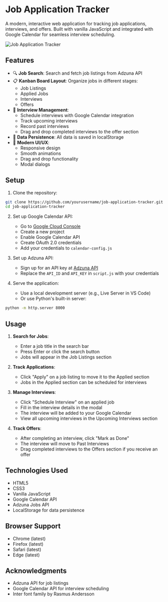 # Job Application Tracker

A modern, interactive web application for tracking job applications, interviews, and offers. Built with vanilla JavaScript and integrated with Google Calendar for seamless interview scheduling.

![Job Application Tracker](https://your-screenshot-url-here.png)

## Features

- 🔍 **Job Search**: Search and fetch job listings from Adzuna API
- 📋 **Kanban Board Layout**: Organize jobs in different stages:
  - Job Listings
  - Applied Jobs
  - Interviews
  - Offers
- 📅 **Interview Management**:
  - Schedule interviews with Google Calendar integration
  - Track upcoming interviews
  - Record past interviews
  - Drag and drop completed interviews to the offer section
- 💾 **Data Persistence**: All data is saved in localStorage
- 🎨 **Modern UI/UX**:
  - Responsive design
  - Smooth animations
  - Drag and drop functionality
  - Modal dialogs

## Setup

1. Clone the repository:
```bash
git clone https://github.com/yourusername/job-application-tracker.git
cd job-application-tracker
```

2. Set up Google Calendar API:
   - Go to [Google Cloud Console](https://console.cloud.google.com)
   - Create a new project
   - Enable Google Calendar API
   - Create OAuth 2.0 credentials
   - Add your credentials to `calendar-config.js`

3. Set up Adzuna API:
   - Sign up for an API key at [Adzuna API](https://developer.adzuna.com/)
   - Replace the `API_ID` and `API_KEY` in `script.js` with your credentials

4. Serve the application:
   - Use a local development server (e.g., Live Server in VS Code)
   - Or use Python's built-in server:
```bash
python -m http.server 8000
```

## Usage

1. **Search for Jobs**:
   - Enter a job title in the search bar
   - Press Enter or click the search button
   - Jobs will appear in the Job Listings section

2. **Track Applications**:
   - Click "Apply" on a job listing to move it to the Applied section
   - Jobs in the Applied section can be scheduled for interviews

3. **Manage Interviews**:
   - Click "Schedule Interview" on an applied job
   - Fill in the interview details in the modal
   - The interview will be added to your Google Calendar
   - View all upcoming interviews in the Upcoming Interviews section

4. **Track Offers**:
   - After completing an interview, click "Mark as Done"
   - The interview will move to Past Interviews
   - Drag completed interviews to the Offers section if you receive an offer

## Technologies Used

- HTML5
- CSS3
- Vanilla JavaScript
- Google Calendar API
- Adzuna Jobs API
- LocalStorage for data persistence

## Browser Support

- Chrome (latest)
- Firefox (latest)
- Safari (latest)
- Edge (latest)

## Acknowledgments

- Adzuna API for job listings
- Google Calendar API for interview scheduling
- Inter font family by Rasmus Andersson 
